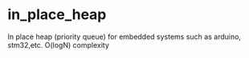 # in_place_heap
In place heap (priority queue) for embedded systems such as arduino, stm32,etc. O(logN) complexity
